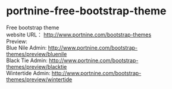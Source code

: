 portnine-free-bootstrap-theme
=============================

Free bootstrap theme  
website URL： http://www.portnine.com/bootstrap-themes  
Preview:  
	Blue Nile Admin: http://www.portnine.com/bootstrap-themes/preview/bluenile  
	Black Tie Admin: http://www.portnine.com/bootstrap-themes/preview/blacktie  
	Wintertide Admin: http://www.portnine.com/bootstrap-themes/preview/wintertide